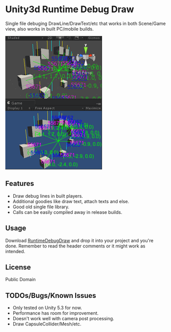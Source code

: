 # Unity3d Runtime Debug Draw

Single file debuging DrawLine/DrawText/etc that works in both Scene/Game view, also works in built PC/mobile builds.

![screenshot](Misc/screenshot.gif)

## Features

* Draw debug lines in built players.
* Additional goodies like draw text, attach texts and else.
* Good old single file library.
* Calls can be easily compiled away in release builds.

## Usage

Download [RuntimeDebugDraw](Assets/RuntimeDebugDraw.cs) and drop it into your project and you're done. Remember to read the header comments or it might work as intended.

## License

Public Domain

## TODOs/Bugs/Known Issues

* Only tested on Unity 5.3 for now.
* Performance has room for improvement.
* Doesn't work well with camera post processing.
* Draw CapsuleCollider/Mesh/etc.
